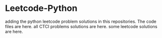 # Leetcode-Python
adding the python leetcode problem solutions in this repositories. 
The code files are here.
all CTCI problems solutions are here.
some leetcode solutions are here.












































































